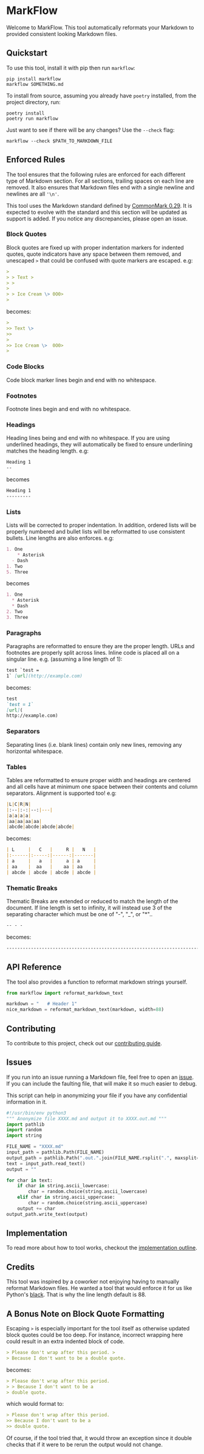 # MarkFlow

Welcome to MarkFlow. This tool automatically reformats your Markdown to provided
consistent looking Markdown files.

## Quickstart

To use this tool, install it with pip then run `markflow`:

```shell
pip install markflow
markflow SOMETHING.md
```

To install from source, assuming you already have `poetry` installed, from the project
directory, run:

```shell
poetry install
poetry run markflow
```

Just want to see if there will be any changes? Use the `--check` flag:

```shell
markflow --check $PATH_TO_MARKDOWN_FILE
```

## Enforced Rules

The tool ensures that the following rules are enforced for each different type of
Markdown section. For all sections, trailing spaces on each line are removed. It also
ensures that Markdown files end with a single newline and newlines are all `'\n'`.

This tool uses the Markdown standard defined by [CommonMark 0.29][commonmark_spec]. It
is expected to evolve with the standard and this section will be updated as support is
added. If you notice any discrepancies, please open an issue.

[commonmark_spec]: https://spec.commonmark.org/0.29/

### Block Quotes

Block quotes are fixed up with proper indentation markers for indented quotes, quote
indicators have any space between them removed, and unescaped `>` that could be confused
with quote markers are escaped. e.g:

```markdown
>
> > Text >
> >
>
> > Ice Cream \> 0O0>
>
```

becomes:

```markdown
>
>> Text \>
>>
>
>> Ice Cream \>  0O0>
>
```

### Code Blocks

Code block marker lines begin and end with no whitespace.

### Footnotes

Footnote lines begin and end with no whitespace.

### Headings

Heading lines being and end with no whitespace. If you are using underlined headings,
they will automatically be fixed to ensure underlining matches the heading length. e.g:

```markdown
Heading 1
--
```

becomes

```markdown
Heading 1
---------
```

### Lists

Lists will be corrected to proper indentation. In addition, ordered lists will be
properly numbered and bullet lists will be reformatted to use consistent bullets. Line
lengths are also enforces. e.g:

```markdown
1. One
    * Asterisk
  - Dash
1. Two
5. Three
```

becomes

```markdown
1. One
  * Asterisk
  * Dash
2. Two
3. Three
```

### Paragraphs

Paragraphs are reformatted to ensure they are the proper length. URLs and footnotes are
properly split across lines. Inline code is placed all on a singular line. e.g.
(assuming a line length of 1):

```markdown
test `test =
1` [url](http://example.com)
```

becomes:

```markdown
test
`test = 1`
[url](
http://example.com)
```

### Separators

Separating lines (i.e. blank lines) contain only new lines, removing any horizontal
whitespace.

### Tables

Tables are reformatted to ensure proper width and headings are centered and all cells
have at minimum one space between their contents and column separators. Alignment is
supported too! e.g:

```markdown
|L|C|R|N|
|:--|:-:|--:|---|
|a|a|a|a|
|aa|aa|aa|aa|
|abcde|abcde|abcde|abcde|
```

becomes:

```markdown
| L     |   C   |     R |   N   |
|:------|:-----:|------:|-------|
| a     |   a   |     a | a     |
| aa    |  aa   |    aa | aa    |
| abcde | abcde | abcde | abcde |
```

### Thematic Breaks

Thematic Breaks are extended or reduced to match the length of the document. If line
length is set to infinity, it will instead use 3 of the separating character which must
be one of "-", "_", or "*"..

```markdown
-- - -
```

becomes:

```markdown
----------------------------------------------------------------------------------------
```

## API Reference

The tool also provides a function to reformat markdown strings yourself.

```python
from markflow import reformat_markdown_text

markdown = "   # Header 1"
nice_markdown = reformat_markdown_text(markdown, width=88)
```

## Contributing

To contribute to this project, check out our [contributing guide](CONTRIBUTING.md).

## Issues

If you run into an issue running a Markdown file, feel free to open an [issue][issues].
If you can include the faulting file, that will make it so much easier to debug.

This script can help in anonymizing your file if you have any confidential information
in it.

```python
#!/usr/bin/env python3
""" Anonymize file XXXX.md and output it to XXXX.out.md """
import pathlib
import random
import string

FILE_NAME = "XXXX.md"
input_path = pathlib.Path(FILE_NAME)
output_path = pathlib.Path(".out.".join(FILE_NAME.rsplit(".", maxsplit=1)))
text = input_path.read_text()
output = ""

for char in text:
    if char in string.ascii_lowercase:
        char = random.choice(string.ascii_lowercase)
    elif char in string.ascii_uppercase:
        char = random.choice(string.ascii_uppercase)
    output += char
output_path.write_text(output)
```

[issues]: https://github.com/duo-labs/markflow/issues

## Implementation

To read more about how to tool works, checkout the [implementation outline](
IMPLEMENTATION.md).

## Credits

This tool was inspired by a coworker not enjoying having to manually reformat Markdown
files. He wanted a tool that would enforce it for us like Python's [black][black]. That
is why the line length default is 88.

[black]: https://black.readthedocs.io/en/latest/

## A Bonus Note on Block Quote Formatting

Escaping `>` is especially important for the tool itself as otherwise updated block
quotes could be too deep. For instance, incorrect wrapping here could result in an extra
indented block of code.

```markdown
> Please don't wrap after this period. >
> Because I don't want to be a double quote.
```

becomes:

```markdown
> Please don't wrap after this period.
> > Because I don't want to be a
> double quote.
```

which would format to:

```markdown
> Please don't wrap after this period.
>> Because I don't want to be a
>> double quote.
```

Of course, if the tool tried that, it would throw an exception since it double checks
that if it were to be rerun the output would not change.
